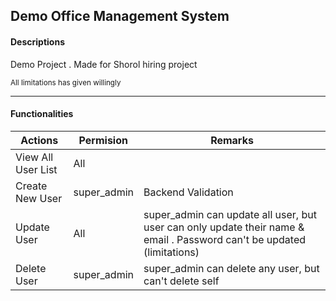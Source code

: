 <h2> Demo Office Management System</h2>
<h4>Descriptions</h4>
<p>Demo Project . Made for Shorol hiring project</p>
<sub> All limitations has given willingly </sub>

<hr/>
<h4> Functionalities </h4>
<div>
    <table>
        <thead>
            <tr>
                <th>Actions</th>
                <th>Permision</th>
                <th> Remarks </th>
            </tr>
        </thead>
        <tbody>
            <tr>
                <td>View All User List</td>
                <td> All </td>
                <td>  </td>
            </tr>
            <tr>
                <td>Create New User</td>
                <td> super_admin </td>
                <td> Backend Validation </td>
            </tr>
            <tr>
                <td>Update User</td>
                <td> All </td>
                <td> super_admin can update all user, but user can only update their name & email . Password can't be updated (limitations) </td>
            </tr>
            <tr>
                <td>Delete User</td>
                <td> super_admin </td>
                <td> super_admin can delete any user, but can't delete self </td>
            </tr>
        </tbody>
    </table>
</div>